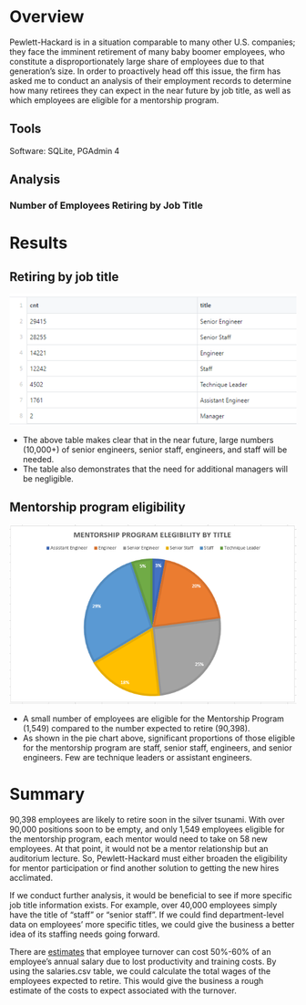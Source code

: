 # Overview
Pewlett-Hackard is in a situation comparable to many other U.S. companies; they face the imminent retirement of many baby boomer employees, who constitute a disproportionately large share of employees due to that generation’s size. In order to proactively head off this issue, the firm has asked me to conduct an analysis of their employment records to determine how many retirees they can expect in the near future by job title, as well as which employees are eligible for a mentorship program.

## Tools
Software: SQLite, PGAdmin 4

## Analysis 

### Number of Employees Retiring by Job Title



# Results
## Retiring by job title

![retiring_titles.PNG](Resources/retiring_titles.PNG)

* The above table makes clear that in the near future, large numbers (10,000+) of senior engineers, senior staff, engineers, and staff will be needed. 
* The table also demonstrates that the need for additional managers will be negligible. 

## Mentorship program eligibility 

![ mentorship_pie_chart.PNG](Resources/mentorship_pie_chart.PNG)


* A small number of employees are eligible for the Mentorship Program (1,549) compared to the number expected to retire (90,398).
* As shown in the pie chart above, significant proportions of those eligible for the mentorship program are staff, senior staff, engineers, and senior engineers. Few are technique leaders or assistant engineers.

# Summary
90,398 employees are likely to retire soon in the silver tsunami. With over 90,000 positions soon to be empty, and only 1,549 employees eligible for the mentorship program, each mentor would need to take on 58 new employees. At that point, it would not be a mentor relationship but an auditorium lecture. So, Pewlett-Hackard must either broaden the eligibility for mentor participation or find another solution to getting the new hires acclimated. 

If we conduct further analysis, it would be beneficial to see if more specific job title information exists. For example, over 40,000 employees simply have the title of “staff” or “senior staff”. If we could find department-level data on employees’ more specific titles, we could give the business a better idea of its staffing needs going forward. 

There are [estimates](https://partners.pennfoster.edu/blog/2015/september/the-cost-of-hiring-the-perfect-candidate-vs,-d-,-training-an-existing-employee) that employee turnover can cost 50%-60% of an employee’s annual salary due to lost productivity and training costs. By using the salaries.csv table, we could calculate the total wages of the employees expected to retire. This would give the business a rough estimate of the costs to expect associated with the turnover. 

